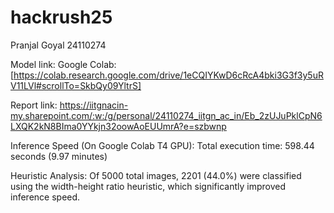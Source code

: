 # hackrush25

Pranjal Goyal
24110274

Model link:
Google Colab: [https://colab.research.google.com/drive/1eCQIYKwD6cRcA4bki3G3f3y5uRV11LVl#scrollTo=SkbQy09YltrS]

Report link:
https://iitgnacin-my.sharepoint.com/:w:/g/personal/24110274_iitgn_ac_in/Eb_2zUJuPklCpN6LXQK2kN8BIma0YYkjn32oowAoEUUmrA?e=szbwnp

Inference Speed (On Google Colab T4 GPU):
Total execution time: 598.44 seconds (9.97 minutes)

Heuristic Analysis:
  Of 5000 total images, 2201 (44.0%) were classified
  using the width-height ratio heuristic, which significantly improved inference speed.
